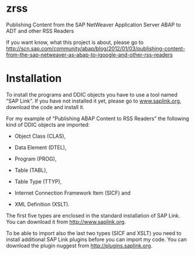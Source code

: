 # zrss
Publishing Content from the SAP NetWeaver Application Server ABAP to ADT and other RSS Readers

If you want know, what this project is about, please go to http://scn.sap.com/community/abap/blog/2012/01/03/publishing-content-from-the-sap-netweaver-as-abap-to-igoogle-and-other-rss-readers

# Installation

To install the programs and DDIC objects you have to use a tool named “SAP Link“. If you have not installed it yet, please go to www.saplink.org, download the code and install it.

For my example of “Publishing ABAP Content to RSS Readers” the following kind of DDIC objects are imported:

*	Object Class (CLAS),
*	Data Element (DTEL),
*	Program (PROG),
*	Table (TABL),
*	Table Type (TTYP),

*	Internet Connection Framework Item (SICF) and
*	XML Definition (XSLT).

The first five types are enclosed in the standard installation of SAP Link. You can download it from http://www.saplink.org.

To be able to import also the last two types (SICF and XSLT) you need to install additional SAP Link plugins before you can import my code. You can download the plugin nuggest from http://plugins.saplink.org.


